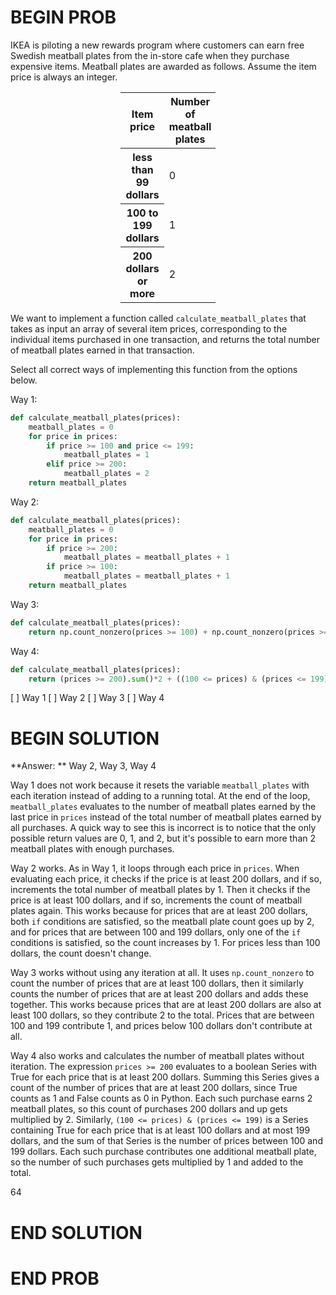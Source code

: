 # BEGIN PROB

IKEA is piloting a new rewards program where customers can earn free Swedish meatball plates from the in-store cafe when they purchase expensive items. Meatball plates are awarded as follows. Assume the item price is always an integer.

<center>
<table class="table" style="width:30%">
  <thead>
    <tr>
      <th scope="col">Item price</th>
      <th scope="col">Number of meatball plates</th>
    </tr>
  </thead>
  <tbody>
    <tr>
      <th scope="row">less than 99 dollars</th>
      <td>0</td>
    </tr>
    <tr>
      <th scope="row">100 to 199 dollars</th>
      <td>1</td>
    </tr>
    <tr>
      <th scope="row">200 dollars or more</th>
      <td>2</td>
    </tr>
  </tbody>
</table>
</center>

We want to implement a function called `calculate_meatball_plates` that takes as input an array of several item prices, corresponding to the individual items purchased in one transaction, and returns the total number of meatball plates earned in that transaction.

Select all correct ways of implementing this function from the options below.

Way 1:

```py
def calculate_meatball_plates(prices): 
    meatball_plates = 0
    for price in prices:
        if price >= 100 and price <= 199:
            meatball_plates = 1
        elif price >= 200:
            meatball_plates = 2
    return meatball_plates
```

Way 2:

```py
def calculate_meatball_plates(prices): 
    meatball_plates = 0
    for price in prices:
        if price >= 200:
            meatball_plates = meatball_plates + 1
        if price >= 100:
            meatball_plates = meatball_plates + 1
    return meatball_plates
```

Way 3:

```py
def calculate_meatball_plates(prices): 
    return np.count_nonzero(prices >= 100) + np.count_nonzero(prices >= 200)
```

Way 4:

```py
def calculate_meatball_plates(prices): 
    return (prices >= 200).sum()*2 + ((100 <= prices) & (prices <= 199)).sum()*1
```

[ ] Way 1
[ ] Way 2
[ ] Way 3
[ ] Way 4

# BEGIN SOLUTION

**Answer: ** Way 2, Way 3, Way 4

Way 1 does not work because it resets the variable `meatball_plates` with each iteration instead of adding to a running total. At the end of the loop, `meatball_plates` evaluates to the number of meatball plates earned by the last price in `prices` instead of the total number of meatball plates earned by all purchases. A quick way to see this is incorrect is to notice that the only possible return values are 0, 1, and 2, but it's possible to earn more than 2 meatball plates with enough purchases.

Way 2 works. As in Way 1, it loops through each price in `prices`. When evaluating each price, it checks if the price is at least 200 dollars, and if so, increments the total number of meatball plates by 1. Then it checks if the price is at least 100 dollars, and if so, increments the count of meatball plates again. This works because for prices that are at least 200 dollars, both `if` conditions are satisfied, so the meatball plate count goes up by 2, and for prices that are between 100 and 199 dollars, only one of the `if` conditions is satisfied, so the count increases by 1. For prices less than 100 dollars, the count doesn't change. 

Way 3 works without using any iteration at all. It uses `np.count_nonzero` to count the number of prices that are at least 100 dollars, then it similarly counts the number of prices that are at least 200 dollars and adds these together. This works because prices that are at least 200 dollars are also at least 100 dollars, so they contribute 2 to the total. Prices that are between 100 and 199 contribute 1, and prices below 100 dollars don't contribute at all. 

Way 4 also works and calculates the number of meatball plates without iteration. The expression `prices >= 200` evaluates to a boolean Series with True for each price that is at least 200 dollars. Summing this Series gives a count of the number of prices that are at least 200 dollars, since True counts as 1 and False counts as 0 in Python. Each such purchase earns 2 meatball plates, so this count of purchases 200 dollars and up gets multiplied by 2. Similarly, `(100 <= prices) & (prices <= 199)` is a Series containing True for each price that is at least 100 dollars and at most 199 dollars, and the sum of that Series is the number of prices between 100 and 199 dollars. Each such purchase contributes one additional meatball plate, so the number of such purchases gets multiplied by 1 and added to the total.

<average>64</average>
# END SOLUTION

# END PROB